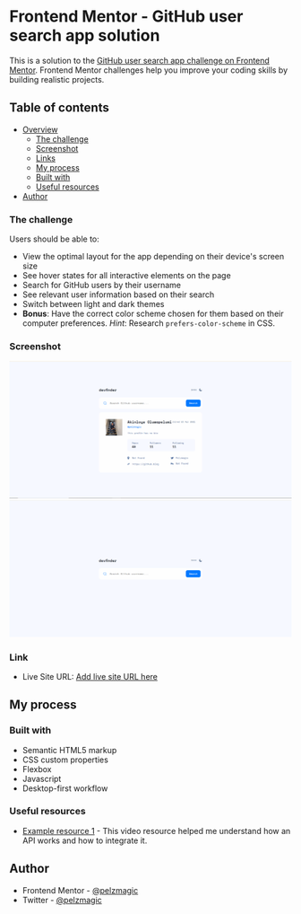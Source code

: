 # Frontend Mentor - GitHub user search app solution

This is a solution to the [GitHub user search app challenge on Frontend Mentor](https://www.frontendmentor.io/challenges/github-user-search-app-Q09YOgaH6). Frontend Mentor challenges help you improve your coding skills by building realistic projects.

## Table of contents

- [Overview](#overview)
  - [The challenge](#the-challenge)
  - [Screenshot](#screenshot)
  - [Links](#links)
  - [My process](#my-process)
  - [Built with](#built-with)
  - [Useful resources](#useful-resources)
- [Author](#author)

### The challenge

Users should be able to:

- View the optimal layout for the app depending on their device's screen size
- See hover states for all interactive elements on the page
- Search for GitHub users by their username
- See relevant user information based on their search
- Switch between light and dark themes
- **Bonus**: Have the correct color scheme chosen for them based on their computer preferences. _Hint_: Research `prefers-color-scheme` in CSS.

### Screenshot

![Screenshot of the app](./assets/screenshot2.png)
![Another view of the app](./assets/screenshot.png)

### Link

- Live Site URL: [Add live site URL here](https://pelzmagic.github.io/Github_user_search_app/)

## My process

### Built with

- Semantic HTML5 markup
- CSS custom properties
- Flexbox
- Javascript
- Desktop-first workflow

### Useful resources

- [Example resource 1](https://https://www.youtube.com/watch?v=7YeOjmpQUnU) - This video resource helped me understand how an API works and how to integrate it.

## Author

- Frontend Mentor - [@pelzmagic](https://www.frontendmentor.io/profile/pelzmagic)
- Twitter - [@pelzmagic](https://www.twitter.com/pelzmagic)
